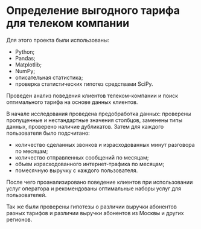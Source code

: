 # Определение выгодного тарифа для телеком компании

Для этого проекта были использованы:
- Python;
- Pandas;
- Matplotlib;
- NumPy;
- описательная статистика;
- проверка статистических гипотез средствами SciPy.

Проведен анализ поведения клиентов телеком-компании и поиск оптимального тарифа на основе данных клиентов.

В начале исследования проведена предобработка данных: проверены пропущенные и нестандартные значения столбцов, заменены типы данных, проверено наличие дубликатов. Затем для каждого пользователя было подсчитано:
 - количество сделанных звонков и израсходованных минут разговора по месяцам;
- количество отправленных сообщений по месяцам;
- объем израсходованного интернет-трафика по месяцам;
- помесячную выручку с каждого пользователя.

После чего проанализировано поведение клиентов при использовании услуг оператора и рекомендованы оптимальные наборы услуг для пользователей. 

Так же были проверены гипотезы о различии выручки абонентов разных тарифов и различии выручки абонентов из Москвы и других регионов.
